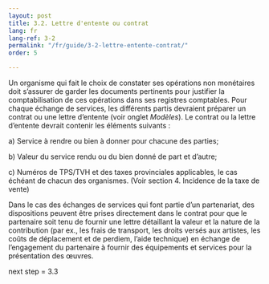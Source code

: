 ```yaml
---
layout: post
title: 3.2. Lettre d'entente ou contrat
lang: fr
lang-ref: 3-2
permalink: "/fr/guide/3-2-lettre-entente-contrat/"
order: 5

---
```

Un organisme qui fait le choix de constater ses opérations non monétaires doit s’assurer de garder les documents pertinents pour justifier la comptabilisation de ces opérations dans ses registres comptables. Pour chaque échange de services, les différents partis devraient préparer un contrat ou une lettre d’entente (voir onglet _Modèles_). Le contrat ou la lettre d’entente devrait contenir les éléments suivants :

a) Service à rendre ou bien à donner pour chacune des parties;

b) Valeur du service rendu ou du bien donné de part et d’autre;

c) Numéros de TPS/TVH et des taxes provinciales applicables, le cas échéant de chacun des organismes. (Voir section 4. Incidence de la taxe de vente)

Dans le cas des échanges de services qui font partie d’un partenariat, des dispositions peuvent être prises directement dans le contrat pour que le partenaire soit tenu de fournir une lettre détaillant la valeur et la nature de la contribution (par ex., les frais de transport, les droits versés aux artistes, les coûts de déplacement et de perdiem, l’aide technique) en échange de l’engagement du partenaire à fournir des équipements et services pour la présentation des œuvres.

next step = 3.3